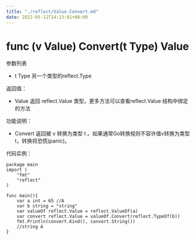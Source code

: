 ```yaml
---
title: "./reflect/Value.Convert.md"
date: 2022-05-12T14:13:01+08:00
---
```

# func (v Value) Convert(t Type) Value
参数列表

- t Type 另一个类型的reflect.Type

返回值：

- Value 返回 reflect.Value 类型，更多方法可以查看reflect.Value 结构中绑定的方法

功能说明：

- Convert 返回被 v 转换为类型 t 。如果通常Go转换规则不容许值v转换为类型t，转换将恐慌(panic)。

代码实例：

	package main
	import (
		"fmt"
		"reflect"
	)
    
	func main(){
		var a int = 65 //A
		var b string = "string"
		var valueOf reflect.Value = reflect.ValueOf(a)
		var convert reflect.Value = valueOf.Convert(reflect.TypeOf(b))
		fmt.Println(convert.Kind(), convert.String())
		//string A
	}


